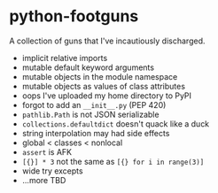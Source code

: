 # python-footguns

A collection of guns that I've incautiously discharged.

- implicit relative imports
- mutable default keyword arguments
- mutable objects in the module namespace
- mutable objects as values of class attributes
- oops I've uploaded my home directory to PyPI
- forgot to add an `__init__.py` (PEP 420)
- `pathlib.Path` is not JSON serializable
- `collections.defaultdict` doesn't quack like a duck
- string interpolation may had side effects
- global < classes < nonlocal
- `assert` is AFK
- `[{}] * 3` not the same as `[{} for i in range(3)]`
- wide try excepts
- ...more TBD
